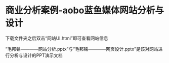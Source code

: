 # 商业分析案例-aobo蓝鱼媒体网站分析与设计

下载文件夹之后双击“网站UI.html”即可查看网站信息

“毛邦铭————网站分析.pptx”与“毛邦铭————网页设计.pptx”是该对网站进行分析与设计的PPT演示文档
